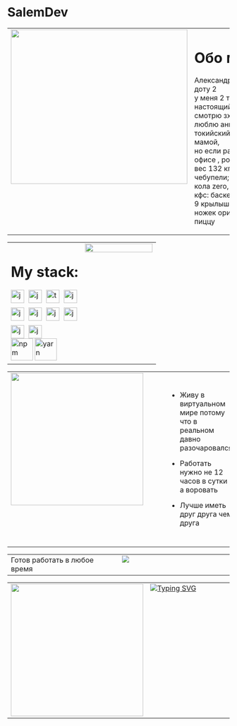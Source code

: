 # SalemDev
<table style="width: 100%; border: none !important; border="0" cellspacing="0" cellpadding="0"">
  <tr style="width: 100%;  border: none !important;">
    <td valign="top" style="width: 50%;  border: none !important;">
      <div>
        <img
          width="400px"
          height="350px"
          style="width: 400px; height: 350px"
          src="https://i.pinimg.com/280x280_RS/ba/84/1a/ba841a22d1ce9a8e047ebee0f3154912.jpg"
        />
      </div>
    </td>
    <td valign="top" style="width: 300px; border: none !important;">
      <div style="width: 300px;">
        <h1>Обо мне</h1>
        <p>Александр , 18 , Белгород - играю в доту 2 <br/> у меня 2 тысячи ммра мира
        настоящий гуль SSS ранга,<br/> смотрю зхс курседа, дрейнер , люблю аниме: <br/>
        токийский гуль и все, живу пока что с мамой, <br/> но если разрешите могу
        жить в офисе , рост 175, <br/> вес 132 кг , любимая еда: чебупицца, чебупели;
        из мака: двойнок бигмак, <br/> кола zero, трйоной чизбурегер; Из кфс: баскет
        s, 9 стрипсов, <br/> 9 крылышек , баскет free, баскет 8 ножек оригинальный, а
        так же суши и пиццу</p>
      </div>
    </td>
  </tr>
</table>

<table style="width: 100%; border: none !important; border="0" cellspacing="0" cellpadding="0"">
  <tr style="width: 100%; border: none !important;">
    <td valign="top" style="width: 50%; border: none !important;">
      <div>
        <h1>My stack:</h1>
                <div
          class="icons"
          style="margin-top: 10px; width: 30px; gap: 10px; display: flex"
        >
          <img
            style="width: 30px"
            src="https://upload.wikimedia.org/wikipedia/commons/thumb/9/99/Unofficial_JavaScript_logo_2.svg/800px-Unofficial_JavaScript_logo_2.svg.png"
            alt="js"
          />
          <img
            style="width: 30px"
            src="https://upload.wikimedia.org/wikipedia/commons/thumb/2/29/Postgresql_elephant.svg/1200px-Postgresql_elephant.svg.png"
            alt="js"
          />
          <img
            style="width: 30px"
            src="https://upload.wikimedia.org/wikipedia/commons/thumb/4/4c/Typescript_logo_2020.svg/1200px-Typescript_logo_2020.svg.png"
            alt="typescript"
          />
          <img
            style="width: 30px"
            src="https://upload.wikimedia.org/wikipedia/commons/thumb/a/a7/React-icon.svg/1200px-React-icon.svg.png"
            alt="js"
          />
          </div>
        <div
          class="icons"
          style="margin-top: 10px; width: 30px; gap: 10px; display: flex"
        >
          <img
            style="width: 30px"
            src="https://avatars.githubusercontent.com/u/18133?s=200&v=4"
            alt="js"
          />
          <img
            style="width: 30px"
            src="https://camo.githubusercontent.com/0dc3b9afa37acc792f49624b1f8dd364b55c9107167fd291ffde1d81917aceba/68747470733a2f2f6d6f62782e6a732e6f72672f6173736574732f6d6f62782e706e67"
            title="mobx"
            alt="js"
          />
          <img
            style="width: 30px"
            src="https://styles.redditmedia.com/t5_2qm6k/styles/communityIcon_dhjr6guc03x51.png"
            alt="js"
          />
          <img
            style="width: 30px"
            src="https://assets.website-files.com/61ca3f775a79ec5f87fcf937/6202fcdee5ee8636a145a41b_1234.png"
            alt="js"
          />
          </div>
        <div
          class="icons"
          style="margin-top: 10px; width: 30px; gap: 10px; display: flex"
        >
          <img
            style="width: 30px"
            src="https://psv4.userapi.com/c237031/u266376713/docs/d49/1353fde50ddf/dota.png?extra=jmwYHnaI7ISWmDG25yQEvtbpLvO2eKVD0f6Gn-xa4bmgLYez89KVZzCXojN1nD_gZDvtMDmQF5DINnFKcAkFuabeYm0HnyvT5tEXh5ir7Wii0Wp3cuS-A6IbhGhJZqwtlghvxdvMaggu1dxG6n3QqlKyOaw"
            alt="js"
          />
          <img
            style="width: 30px"
            src="https://marketplace.squiz.net/__data/assets/image/0024/27285/json-web-token-thumbnail.png"
            title="jwt (json web token)"
            alt="js"
          />
        </div>
        <div class="icons2">
          <img
            style="width: 50px"
            src="https://dizballanze.com/media/2013/01/npm.png"
            alt="npm"
          />
          <img
            style="width: 50px"
            src="https://psv4.userapi.com/c237031/u266376713/docs/d9/8ea6cd3a809f/yran.png?extra=dRv93jMDW1mmxfI6wqssBC6KIwvV3k4rHNUNhF4nkebBT6ShKar2SIhb64ZIL52-NagCa3HT8iXZfk9hvzS7DtTFJC7lOQfeZdPlzRn90KTArSNSAGdOXbmI4QkCEPyQtjyNd72U1BotLs7fiPHDWx3U_oc"
            alt="yarn"
          />
        </div>
      </div>
    </td>
    <td valign="top" style="width: 50%; border: none !important;">
      <div>
        <img width="100%" src="https://sun1-29.userapi.com/impg/0AHOYKt1g3DDyyVHrQV0zwcvj5-qVU_yLkoqyA/omsnGcN7Zy0.jpg?size=749x547&quality=95&sign=d98227abd0550d9d58acebf574cd6920&type=album">
      </div>
    </td>
  </tr>
</table>

<table style="width: 100%; border: none !important; border="0" cellspacing="0" cellpadding="0"">
  <tr style="width: 100%;  border: none !important;">
    <td valign="top" style="width: 50%;  border: none !important;">
      <div>
        <img
          style="width: 300px"
          src="https://media.tenor.com/3gA0Ij_7BagAAAAM/sad-dead-inside.gif"
        />
      </div>
    </td>
    <td valign="top" style="width: 50%;  border: none !important;">
      <div>
        <ul style="margin-top: 70px; margin: 40px;">
          <li style="margin: 15px 0">
            Живу в виртуальном мире потому что в реальном давно разочаровался
          </li>
          <li style="margin: 15px 0">
            Работать нужно не 12 часов в сутки , а воровать
          </li>
          <li style="margin: 15px 0">Лучше иметь друг друга чем друга</li>
        </ul>
      </div>
    </td>
  </tr>
</table>

<table style="width: 100%; border: none !important;">
  <tr style="width: 100%;  border: none !important;">
    <td valign="top" style="width: 50%;  border: none !important;"><div>Готов работать в любое время</div></td>
    <td valign="top" style="width: 50%;  border: none !important;">
      <div>
        <img src="https://sun9-17.userapi.com/impg/J227d59YLvKZcgc-QsMLgihypP1w14-HLUAvDw/2BnnwTkYhrc.jpg?size=750x750&quality=95&sign=c30e640692d4e13c8645b305d2ba13b9&type=album">
      </div>
    </td>
  </tr>
</table>

<table style="width: 100%;  border: none !important; border="0" cellspacing="0" cellpadding="0"">
  <tr style="width: 100%;  border: none !important;">
    <td valign="top" style="width: 50%;  border: none !important;">
      <div>
        <img
          style="width: 300px"
          src="https://sun9-82.userapi.com/impg/mEE6gGoi_7y862jwP5Ms3rBzzptY53t5D3PiUA/aLZIx4zOQqg.jpg?size=720x720&quality=95&sign=1845705515d8732332718afa23453952&type=album"
        />
      </div>
    </td>
    <td valign="top" style="width: 50%;  border: none !important;">
      <div>
        <a href="https://git.io/typing-svg"
          ><img
            src="https://readme-typing-svg.demolab.com?font=Fira+Code&pause=1000&color=1BF700&width=435&lines=1%7C+let+me+%3D+die()"
            alt="Typing SVG"
        /></a>
      </div>
    </td>
  </tr>
</table>
